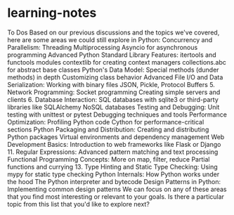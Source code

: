 # learning-notes

To Dos
Based on our previous discussions and the topics we've covered, here are some areas we could still explore in Python:
Concurrency and Parallelism:
Threading
Multiprocessing
Asyncio for asynchronous programming
Advanced Python Standard Library Features:
itertools and functools modules
contextlib for creating context managers
collections.abc for abstract base classes
Python's Data Model:
Special methods (dunder methods) in depth
Customizing class behavior
Advanced File I/O and Data Serialization:
Working with binary files
JSON, Pickle, Protocol Buffers
5. Network Programming:
Socket programming
Creating simple servers and clients
6. Database Interaction:
SQL databases with sqlite3 or third-party libraries like SQLAlchemy
NoSQL databases
Testing and Debugging:
Unit testing with unittest or pytest
Debugging techniques and tools
Performance Optimization:
Profiling Python code
Cython for performance-critical sections
Python Packaging and Distribution:
Creating and distributing Python packages
Virtual environments and dependency management
Web Development Basics:
Introduction to web frameworks like Flask or Django
11. Regular Expressions:
Advanced pattern matching and text processing
Functional Programming Concepts:
More on map, filter, reduce
Partial functions and currying
13. Type Hinting and Static Type Checking:
Using mypy for static type checking
Python Internals:
How Python works under the hood
The Python interpreter and bytecode
Design Patterns in Python:
Implementing common design patterns
We can focus on any of these areas that you find most interesting or relevant to your goals. Is there a particular topic from this list that you'd like to explore next?
